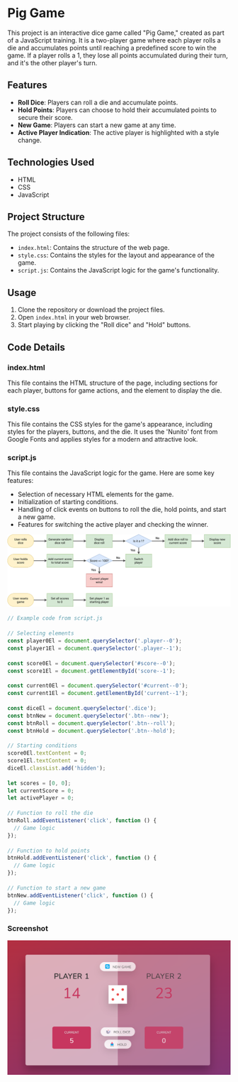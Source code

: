 # Pig Game

This project is an interactive dice game called "Pig Game," created as part of a JavaScript training. It is a two-player game where each player rolls a die and accumulates points until reaching a predefined score to win the game. If a player rolls a 1, they lose all points accumulated during their turn, and it's the other player's turn.

## Features

- **Roll Dice**: Players can roll a die and accumulate points.
- **Hold Points**: Players can choose to hold their accumulated points to secure their score.
- **New Game**: Players can start a new game at any time.
- **Active Player Indication**: The active player is highlighted with a style change.

## Technologies Used

- HTML
- CSS
- JavaScript

## Project Structure

The project consists of the following files:

- `index.html`: Contains the structure of the web page.
- `style.css`: Contains the styles for the layout and appearance of the game.
- `script.js`: Contains the JavaScript logic for the game's functionality.

## Usage

1. Clone the repository or download the project files.
2. Open `index.html` in your web browser.
3. Start playing by clicking the "Roll dice" and "Hold" buttons.

## Code Details

### index.html

This file contains the HTML structure of the page, including sections for each player, buttons for game actions, and the element to display the die.

### style.css

This file contains the CSS styles for the game's appearance, including styles for the players, buttons, and the die. It uses the 'Nunito' font from Google Fonts and applies styles for a modern and attractive look.

### script.js

This file contains the JavaScript logic for the game. Here are some key features:

- Selection of necessary HTML elements for the game.
- Initialization of starting conditions.
- Handling of click events on buttons to roll the die, hold points, and start a new game.
- Features for switching the active player and checking the winner.

![Game Flowchart](/Img/pig-game-flowchart.png)

```javascript
// Example code from script.js

// Selecting elements
const player0El = document.querySelector('.player--0');
const player1El = document.querySelector('.player--1');

const score0El = document.querySelector('#score--0');
const score1El = document.getElementById('score--1');

const current0El = document.querySelector('#current--0');
const current1El = document.getElementById('current--1');

const diceEl = document.querySelector('.dice');
const btnNew = document.querySelector('.btn--new');
const btnRoll = document.querySelector('.btn--roll');
const btnHold = document.querySelector('.btn--hold');

// Starting conditions
score0El.textContent = 0;
score1El.textContent = 0;
diceEl.classList.add('hidden');

let scores = [0, 0];
let currentScore = 0;
let activePlayer = 0;

// Function to roll the die
btnRoll.addEventListener('click', function () {
  // Game logic
});

// Function to hold points
btnHold.addEventListener('click', function () {
  // Game logic
});

// Function to start a new game
btnNew.addEventListener('click', function () {
  // Game logic
});
```

### Screenshot

![Game Screenshot](Img/screenshot.png)
